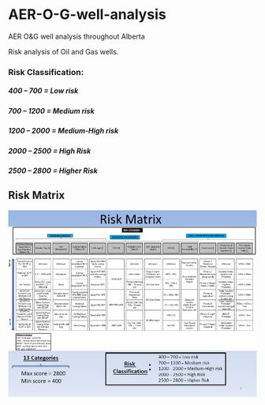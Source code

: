 # AER-O-G-well-analysis
AER O&G well analysis throughout Alberta

Risk analysis of Oil and Gas wells.

### Risk Classification:

##### 400 – 700 = Low risk
##### 700 – 1200 = Medium risk
##### 1200 – 2000 = Medium-High risk
##### 2000 – 2500 = High Risk
##### 2500 – 2800 = Higher Risk

## Risk Matrix

![alt text](https://github.com/ArthurrBernardes/AER-O-G-well-analysis/blob/main/images/Risk%20assessment%20of%20Calgary%20wells.png?raw=true)


